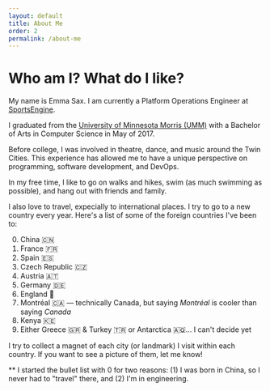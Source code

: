 ```yaml
---
layout: default
title: About Me
order: 2
permalink: /about-me
---
```


# Who am I? What do I like?

My name is Emma Sax. I am currently a Platform Operations Engineer at <a href="https://www.sportsengine.com/solutions/" target="_blank">SportsEngine</a>.

I graduated from the <a href="https://www4.morris.umn.edu/" target="_blank">University of Minnesota Morris (UMM)</a> with a Bachelor of Arts in Computer Science in May of 2017.

Before college, I was involved in theatre, dance, and music around the Twin Cities. This experience has allowed me to have a unique perspective on programming, software development, and DevOps.

In my free time, I like to go on walks and hikes, swim (as much swimming as possible), and hang out with friends and family.

I also love to travel, expecially to international places. I try to go to a new country every year. Here's a list of some of the foreign countries I've been to:

<ol start="0">
  <li>China 🇨🇳</li>
  <li>France 🇫🇷</li>
  <li>Spain 🇪🇸</li>
  <li>Czech Republic 🇨🇿</li>
  <li>Austria 🇦🇹</li>
  <li>Germany 🇩🇪</li>
  <li>England 🏴󠁧󠁢󠁥󠁮󠁧󠁿</li>
  <li>Montréal 🇨🇦 — technically Canada, but saying <i>Montréal</i> is cooler than saying <i>Canada</i></li>
  <li>Kenya 🇰🇪</li>
  <li>Either Greece 🇬🇷 & Turkey 🇹🇷 or Antarctica 🇦🇶... I can't decide yet</li>
</ol>

I try to collect a magnet of each city (or landmark) I visit within each country. If you want to see a picture of them, let me know!

** I started the bullet list with 0 for two reasons: (1) I was born in China, so I never had to "travel" there, and (2) I'm in engineering.
